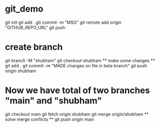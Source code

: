 # git_demo

 git init
 git add .
 git commit -m "MSG"
 git remote add origin "GITHUB_REPO_URL"
 git push 
 
 # create branch 
  git branch -M "shubham"
  git checkout shubham
  ** make some changes **
  git add .
  git commit -m "MADE changes on file in beta branch"
  git push origin shubham
  
 # Now we have total of two branches "main" and "shubham"
  git checkout main
  git fetch origin shubham
  git merge origin/shubham
  ** solve merge conflicts **
  git push origin main
  

